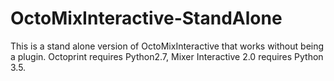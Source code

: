 # OctoMixInteractive-StandAlone

This is a stand alone version of OctoMixInteractive that works without being a plugin. Octoprint requires Python2.7, Mixer Interactive 2.0 requires Python 3.5.
